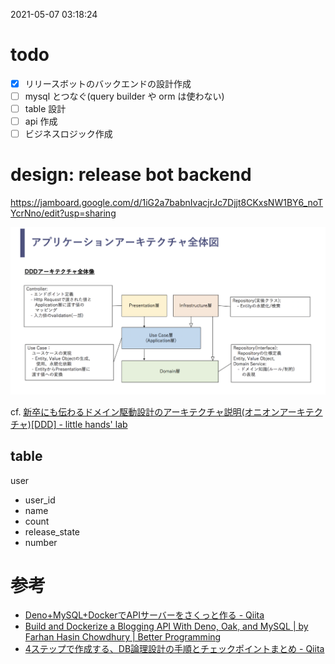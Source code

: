 2021-05-07 03:18:24

# todo
- [x] リリースボットのバックエンドの設計作成
- [ ] mysql とつなぐ(query builder や orm は使わない)
- [ ] table 設計
- [ ] api 作成
- [ ] ビジネスロジック作成

# design: release bot backend
https://jamboard.google.com/d/1iG2a7babnIvacjrJc7Djjt8CKxsNW1BY6_noTYcrNno/edit?usp=sharing

![](memo.md_imgs/20210507_033354.png)

cf. [新卒にも伝わるドメイン駆動設計のアーキテクチャ説明\(オニオンアーキテクチャ\)\[DDD\] \- little hands' lab](https://little-hands.hatenablog.com/entry/2018/12/10/ddd-architecture)

## table
user
- user_id
- name
- count
- release_state
- number

# 参考
- [Deno\+MySQL\+DockerでAPIサーバーをさくっと作る \- Qiita](https://qiita.com/rydein/items/1051e5d161fb407b939b)
- [Build and Dockerize a Blogging API With Deno, Oak, and MySQL \| by Farhan Hasin Chowdhury \| Better Programming](https://betterprogramming.pub/build-and-dockerize-a-blogging-api-with-deno-oak-and-mysql-f2e4ecafaf6c)
- [4ステップで作成する、DB論理設計の手順とチェックポイントまとめ \- Qiita](https://qiita.com/nishina555/items/a79ece1b54faf7240fac)

